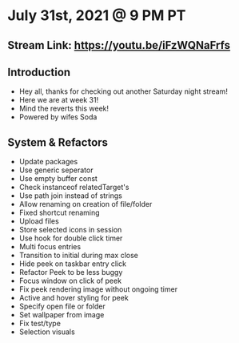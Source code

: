 # July 31st, 2021 @ 9 PM PT

## Stream Link: https://youtu.be/iFzWQNaFrfs

## Introduction

- Hey all, thanks for checking out another Saturday night stream!
- Here we are at week 31!
- Mind the reverts this week!
- Powered by wifes Soda

## System & Refactors

- Update packages
- Use generic seperator
- Use empty buffer const
- Check instanceof relatedTarget's
- Use path join instead of strings
- Allow renaming on creation of file/folder
- Fixed shortcut renaming
- Upload files
- Store selected icons in session
- Use hook for double click timer
- Multi focus entries
- Transition to initial during max close
- Hide peek on taskbar entry click
- Refactor Peek to be less buggy
- Focus window on click of peek
- Fix peek rendering image without ongoing timer
- Active and hover styling for peek
- Specify open file or folder
- Set wallpaper from image
- Fix test/type
- Selection visuals
